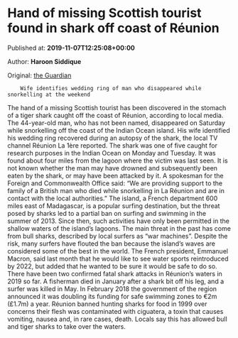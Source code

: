 
# Hand of missing Scottish tourist found in shark off coast of Réunion

Published at: **2019-11-07T12:25:08+00:00**

Author: **Haroon Siddique**

Original: [the Guardian](https://www.theguardian.com/world/2019/nov/07/hand-of-missing-scottish-tourist-found-in-shark-off-coast-of-reunion)


        Wife identifies wedding ring of man who disappeared while snorkelling at the weekend
      
The hand of a missing Scottish tourist has been discovered in the stomach of a tiger shark caught off the coast of Réunion, according to local media.
The 44-year-old man, who has not been named, disappeared on Saturday while snorkelling off the coast of the Indian Ocean island. His wife identified his wedding ring recovered during an autopsy of the shark, the local TV channel Réunion La 1ère reported.
The shark was one of five caught for research purposes in the Indian Ocean on Monday and Tuesday. It was found about four miles from the lagoon where the victim was last seen.
It is not known whether the man may have drowned and subsequently been eaten by the shark, or may have been attacked by it.
A spokesman for the Foreign and Commonwealth Office said: “We are providing support to the family of a British man who died while snorkelling in La Réunion and are in contact with the local authorities.”
The island, a French department 600 miles east of Madagascar, is a popular surfing destination, but the threat posed by sharks led to a partial ban on surfing and swimming in the summer of 2013. Since then, such activities have only been permitted in the shallow waters of the island’s lagoons.
The main threat in the past has come from bull sharks, described by local surfers as “war machines”. Despite the risk, many surfers have flouted the ban because the island’s waves are considered some of the best in the world.
The French president, Emmanuel Macron, said last month that he would like to see water sports reintroduced by 2022, but added that he wanted to be sure it would be safe to do so.
There have been two confirmed fatal shark attacks in Réunion’s waters in 2019 so far. A fisherman died in January after a shark bit off his leg, and a surfer was killed in May.
In February 2018 the government of the region announced it was doubling its funding for safe swimming zones to €2m (£1.7m) a year.
Réunion banned hunting sharks for food in 1999 over concerns their flesh was contaminated with ciguatera, a toxin that causes vomiting, nausea and, in rare cases, death. Locals say this has allowed bull and tiger sharks to take over the waters.
